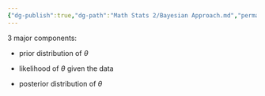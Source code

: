 ```yaml
---
{"dg-publish":true,"dg-path":"Math Stats 2/Bayesian Approach.md","permalink":"/math-stats-2/bayesian-approach/","created":"2025-02-11T12:26:07.009-05:00","updated":"2025-07-07T17:32:42.369-04:00"}
---
```


3 major components:

- prior distribution of $\theta$

- likelihood of $\theta$ given the data

- posterior distribution of $\theta$